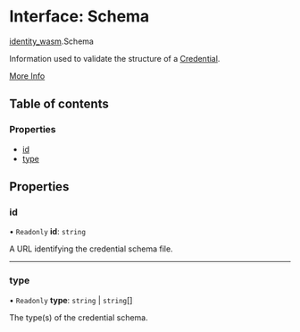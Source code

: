 # Interface: Schema

[identity\_wasm](../modules/identity_wasm.md).Schema

Information used to validate the structure of a [Credential](../classes/identity_wasm.Credential.md).

[More Info](https://www.w3.org/TR/vc-data-model/#data-schemas)

## Table of contents

### Properties

- [id](identity_wasm.Schema.md#id)
- [type](identity_wasm.Schema.md#type)

## Properties

### id

• `Readonly` **id**: `string`

A URL identifying the credential schema file.

___

### type

• `Readonly` **type**: `string` \| `string`[]

The type(s) of the credential schema.

